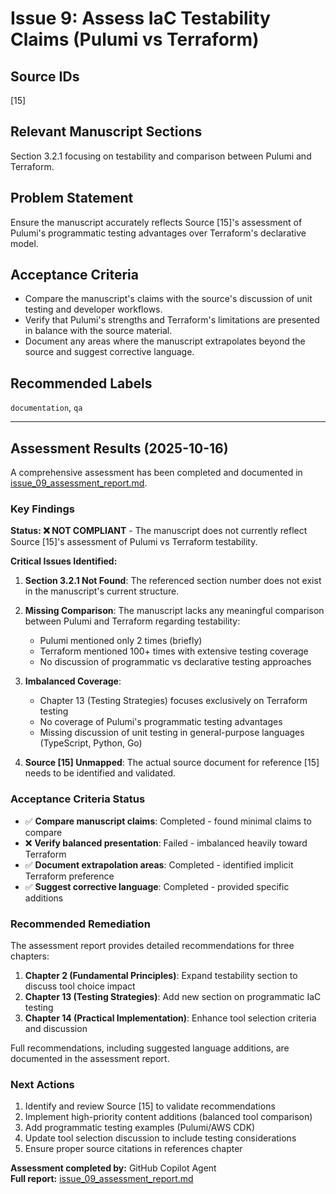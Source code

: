 # Issue 9: Assess IaC Testability Claims (Pulumi vs Terraform)

## Source IDs
[15]

## Relevant Manuscript Sections
Section 3.2.1 focusing on testability and comparison between Pulumi and Terraform.

## Problem Statement
Ensure the manuscript accurately reflects Source [15]'s assessment of Pulumi's programmatic testing advantages over Terraform's declarative model.

## Acceptance Criteria
- Compare the manuscript's claims with the source's discussion of unit testing and developer workflows.
- Verify that Pulumi's strengths and Terraform's limitations are presented in balance with the source material.
- Document any areas where the manuscript extrapolates beyond the source and suggest corrective language.

## Recommended Labels
`documentation`, `qa`

---

## Assessment Results (2025-10-16)

A comprehensive assessment has been completed and documented in [issue_09_assessment_report.md](./issue_09_assessment_report.md).

### Key Findings

**Status: ❌ NOT COMPLIANT** - The manuscript does not currently reflect Source [15]'s assessment of Pulumi vs Terraform testability.

**Critical Issues Identified:**

1. **Section 3.2.1 Not Found**: The referenced section number does not exist in the manuscript's current structure.

2. **Missing Comparison**: The manuscript lacks any meaningful comparison between Pulumi and Terraform regarding testability:
   - Pulumi mentioned only 2 times (briefly)
   - Terraform mentioned 100+ times with extensive testing coverage
   - No discussion of programmatic vs declarative testing approaches

3. **Imbalanced Coverage**: 
   - Chapter 13 (Testing Strategies) focuses exclusively on Terraform testing
   - No coverage of Pulumi's programmatic testing advantages
   - Missing discussion of unit testing in general-purpose languages (TypeScript, Python, Go)

4. **Source [15] Unmapped**: The actual source document for reference [15] needs to be identified and validated.

### Acceptance Criteria Status

- ✅ **Compare manuscript claims**: Completed - found minimal claims to compare
- ❌ **Verify balanced presentation**: Failed - imbalanced heavily toward Terraform
- ✅ **Document extrapolation areas**: Completed - identified implicit Terraform preference
- ✅ **Suggest corrective language**: Completed - provided specific additions

### Recommended Remediation

The assessment report provides detailed recommendations for three chapters:

1. **Chapter 2 (Fundamental Principles)**: Expand testability section to discuss tool choice impact
2. **Chapter 13 (Testing Strategies)**: Add new section on programmatic IaC testing
3. **Chapter 14 (Practical Implementation)**: Enhance tool selection criteria and discussion

Full recommendations, including suggested language additions, are documented in the assessment report.

### Next Actions

1. Identify and review Source [15] to validate recommendations
2. Implement high-priority content additions (balanced tool comparison)
3. Add programmatic testing examples (Pulumi/AWS CDK)
4. Update tool selection discussion to include testing considerations
5. Ensure proper source citations in references chapter

**Assessment completed by:** GitHub Copilot Agent  
**Full report:** [issue_09_assessment_report.md](./issue_09_assessment_report.md)
